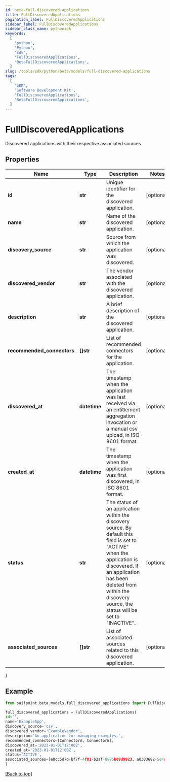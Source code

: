 ```yaml
---
id: beta-full-discovered-applications
title: FullDiscoveredApplications
pagination_label: FullDiscoveredApplications
sidebar_label: FullDiscoveredApplications
sidebar_class_name: pythonsdk
keywords:
  [
    'python',
    'Python',
    'sdk',
    'FullDiscoveredApplications',
    'BetaFullDiscoveredApplications',
  ]
slug: /tools/sdk/python/beta/models/full-discovered-applications
tags:
  [
    'SDK',
    'Software Development Kit',
    'FullDiscoveredApplications',
    'BetaFullDiscoveredApplications',
  ]
---
```


# FullDiscoveredApplications

Discovered applications with their respective associated sources

## Properties

| Name | Type | Description | Notes |
| --- | --- | --- | --- |
| **id** | **str** | Unique identifier for the discovered application. | [optional] |
| **name** | **str** | Name of the discovered application. | [optional] |
| **discovery_source** | **str** | Source from which the application was discovered. | [optional] |
| **discovered_vendor** | **str** | The vendor associated with the discovered application. | [optional] |
| **description** | **str** | A brief description of the discovered application. | [optional] |
| **recommended_connectors** | **[]str** | List of recommended connectors for the application. | [optional] |
| **discovered_at** | **datetime** | The timestamp when the application was last received via an entitlement aggregation invocation or a manual csv upload, in ISO 8601 format. | [optional] |
| **created_at** | **datetime** | The timestamp when the application was first discovered, in ISO 8601 format. | [optional] |
| **status** | **str** | The status of an application within the discovery source. By default this field is set to \"ACTIVE\" when the application is discovered. If an application has been deleted from within the discovery source, the status will be set to \"INACTIVE\". | [optional] |
| **associated_sources** | **[]str** | List of associated sources related to this discovered application. | [optional] |

}

## Example

```python
from sailpoint.beta.models.full_discovered_applications import FullDiscoveredApplications

full_discovered_applications = FullDiscoveredApplications(
id='',
name='ExampleApp',
discovery_source='csv',
discovered_vendor='ExampleVendor',
description='An application for managing examples.',
recommended_connectors=[ConnectorA, ConnectorB],
discovered_at='2023-01-01T12:00Z',
created_at='2023-01-01T12:00Z',
status='ACTIVE',
associated_sources=[e0cc5d7d-bf7f-4f81-b2af-8885b09d9923, a0303682-5e4a-44f7-bdc2-6ce6112549c1]
)

```

[[Back to top]](#)
